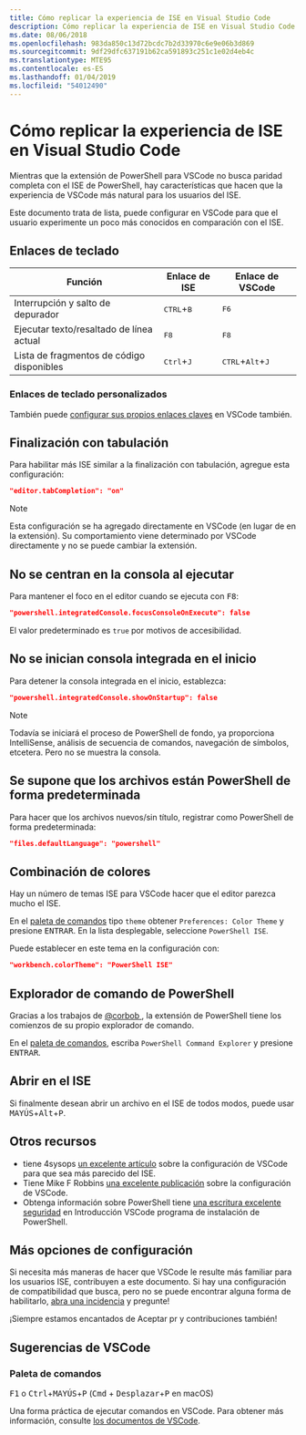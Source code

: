 ```yaml
---
title: Cómo replicar la experiencia de ISE en Visual Studio Code
description: Cómo replicar la experiencia de ISE en Visual Studio Code
ms.date: 08/06/2018
ms.openlocfilehash: 983da850c13d72bcdc7b2d33970c6e9e06b3d869
ms.sourcegitcommit: 9df29dfc637191b62ca591893c251c1e02d4eb4c
ms.translationtype: MTE95
ms.contentlocale: es-ES
ms.lasthandoff: 01/04/2019
ms.locfileid: "54012490"
---
```

# <a name="how-to-replicate-the-ise-experience-in-visual-studio-code"></a>Cómo replicar la experiencia de ISE en Visual Studio Code

Mientras que la extensión de PowerShell para VSCode no busca paridad completa con el ISE de PowerShell, hay características que hacen que la experiencia de VSCode más natural para los usuarios del ISE.

Este documento trata de lista, puede configurar en VSCode para que el usuario experimente un poco más conocidos en comparación con el ISE.

## <a name="key-bindings"></a>Enlaces de teclado

| Función                              | Enlace de ISE                  | Enlace de VSCode                              |
| ----------------                      | -----------                  | --------------                              |
| Interrupción y salto de depurador          | <kbd>CTRL</kbd>+<kbd>B</kbd> | <kbd>F6</kbd>                               |
| Ejecutar texto/resaltado de línea actual | <kbd>F8</kbd>                | <kbd>F8</kbd>                               |
| Lista de fragmentos de código disponibles               | <kbd>Ctrl</kbd>+<kbd>J</kbd> | <kbd>CTRL</kbd>+<kbd>Alt</kbd>+<kbd>J</kbd> |

### <a name="custom-key-bindings"></a>Enlaces de teclado personalizados

También puede [configurar sus propios enlaces claves](https://code.visualstudio.com/docs/getstarted/keybindings#_custom-keybindings-for-refactorings) en VSCode también.

## <a name="tab-completion"></a>Finalización con tabulación

Para habilitar más ISE similar a la finalización con tabulación, agregue esta configuración:

```json
"editor.tabCompletion": "on"
```

> [!NOTE]
> Esta configuración se ha agregado directamente en VSCode (en lugar de en la extensión). Su comportamiento viene determinado por VSCode directamente y no se puede cambiar la extensión.

## <a name="no-focus-on-console-when-executing"></a>No se centran en la consola al ejecutar

Para mantener el foco en el editor cuando se ejecuta con <kbd>F8</kbd>:

```json
"powershell.integratedConsole.focusConsoleOnExecute": false
```

El valor predeterminado es `true` por motivos de accesibilidad.

## <a name="dont-start-integrated-console-on-startup"></a>No se inician consola integrada en el inicio

Para detener la consola integrada en el inicio, establezca:

```json
"powershell.integratedConsole.showOnStartup": false
```

> [!NOTE]
> Todavía se iniciará el proceso de PowerShell de fondo, ya proporciona IntelliSense, análisis de secuencia de comandos, navegación de símbolos, etcetera. Pero no se muestra la consola.

## <a name="assume-files-are-powershell-by-default"></a>Se supone que los archivos están PowerShell de forma predeterminada

Para hacer que los archivos nuevos/sin título, registrar como PowerShell de forma predeterminada:

```json
"files.defaultLanguage": "powershell"
```

## <a name="color-scheme"></a>Combinación de colores

Hay un número de temas ISE para VSCode hacer que el editor parezca mucho el ISE.

En el [paleta de comandos] tipo `theme` obtener `Preferences: Color Theme` y presione <kbd>ENTRAR</kbd>.
En la lista desplegable, seleccione `PowerShell ISE`.

Puede establecer en este tema en la configuración con:

```json
"workbench.colorTheme": "PowerShell ISE"
```

## <a name="powershell-command-explorer"></a>Explorador de comando de PowerShell

Gracias a los trabajos de [ @corbob ](https://github.com/corbob), la extensión de PowerShell tiene los comienzos de su propio explorador de comando.

En el [paleta de comandos], escriba `PowerShell Command Explorer` y presione <kbd>ENTRAR</kbd>.

## <a name="open-in-the-ise"></a>Abrir en el ISE

Si finalmente desean abrir un archivo en el ISE de todos modos, puede usar <kbd>MAYÚS</kbd>+<kbd>Alt</kbd>+<kbd>P</kbd>.

## <a name="other-resources"></a>Otros recursos

- tiene 4sysops [un excelente artículo](https://4sysops.com/archives/make-visual-studio-code-look-and-behave-like-powershell-ise/) sobre la configuración de VSCode para que sea más parecido del ISE.
- Tiene Mike F Robbins [una excelente publicación](https://mikefrobbins.com/2017/08/24/how-to-install-visual-studio-code-and-configure-it-as-a-replacement-for-the-powershell-ise/) sobre la configuración de VSCode.
- Obtenga información sobre PowerShell tiene [una escritura excelente seguridad](https://www.learnpwsh.com/setup-vs-code-for-powershell/) en Introducción VSCode programa de instalación de PowerShell.

## <a name="more-settings"></a>Más opciones de configuración

Si necesita más maneras de hacer que VSCode le resulte más familiar para los usuarios ISE, contribuyen a este documento. Si hay una configuración de compatibilidad que busca, pero no se puede encontrar alguna forma de habilitarlo, [abra una incidencia](https://github.com/PowerShell/vscode-powershell/issues/new/choose) y pregunte!

¡Siempre estamos encantados de Aceptar pr y contribuciones también!

## <a name="vscode-tips"></a>Sugerencias de VSCode

### <a name="command-palette"></a>Paleta de comandos

<kbd>F1</kbd> o <kbd>Ctrl</kbd>+<kbd>MAYÚS</kbd>+<kbd>P</kbd> (<kbd>Cmd</kbd> + <kbd> Desplazar</kbd>+<kbd>P</kbd> en macOS)

Una forma práctica de ejecutar comandos en VSCode.
Para obtener más información, consulte [los documentos de VSCode](https://code.visualstudio.com/docs/getstarted/userinterface#_command-palette).

[Paleta de comandos]: #command-palette
